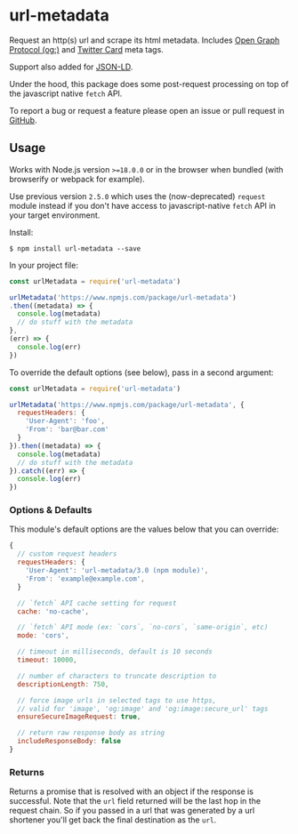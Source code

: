 # url-metadata

Request an http(s) url and scrape its html metadata. Includes [Open Graph Protocol (og:)](http://ogp.me/) and [Twitter Card](https://developer.twitter.com/en/docs/twitter-for-websites/cards/overview/markup) meta tags.

Support also added for [JSON-LD](https://moz.com/blog/json-ld-for-beginners).

Under the hood, this package does some post-request processing on top of the javascript native `fetch` API.

To report a bug or request a feature please open an issue or pull request in [GitHub](https://github.com/laurengarcia/url-metadata).


## Usage
Works with Node.js version `>=18.0.0` or in the browser when bundled (with browserify or webpack for example).

Use previous version `2.5.0` which uses the (now-deprecated) `request` module instead if you don't have access to javascript-native `fetch` API in your target environment.

Install:
```
$ npm install url-metadata --save
```

In your project file:
```javascript
const urlMetadata = require('url-metadata')

urlMetadata('https://www.npmjs.com/package/url-metadata')
.then((metadata) => {
  console.log(metadata)
  // do stuff with the metadata
},
(err) => {
  console.log(err)
})
```

To override the default options (see below), pass in a second argument:
```javascript
const urlMetadata = require('url-metadata')

urlMetadata('https://www.npmjs.com/package/url-metadata', {
  requestHeaders: {
    'User-Agent': 'foo',
    'From': 'bar@bar.com'
  }
}).then((metadata) => {
  console.log(metadata)
  // do stuff with the metadata
}).catch((err) => {
  console.log(err)
})
```

### Options & Defaults
This module's default options are the values below that you can override:
```javascript
{
  // custom request headers
  requestHeaders: {
    'User-Agent': 'url-metadata/3.0 (npm module)',
    'From': 'example@example.com',
  }

  // `fetch` API cache setting for request
  cache: 'no-cache',

  // `fetch` API mode (ex: `cors`, `no-cors`, `same-origin`, etc)
  mode: 'cors',

  // timeout in milliseconds, default is 10 seconds
  timeout: 10000,

  // number of characters to truncate description to
  descriptionLength: 750,

  // force image urls in selected tags to use https,
  // valid for 'image', 'og:image' and 'og:image:secure_url' tags
  ensureSecureImageRequest: true,

  // return raw response body as string
  includeResponseBody: false
}
```

### Returns
Returns a promise that is resolved with an object if the response is successful. Note that the `url` field returned will be the last hop in the request chain. So if you passed in a url that was generated by a url shortener you'll get back the final destination as the `url`.
